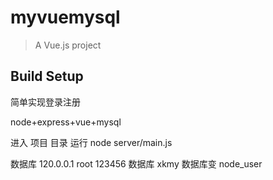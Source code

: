 # myvuemysql

> A Vue.js project

## Build Setup

简单实现登录注册

node+express+vue+mysql

进入 项目 目录 运行  node server/main.js

数据库 120.0.0.1 root 123456
数据库	xkmy
数据库变 node_user 

